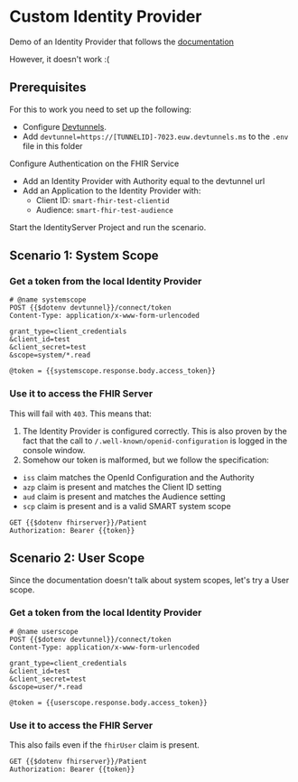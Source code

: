 # Custom Identity Provider
Demo of an Identity Provider that follows the [documentation](https://learn.microsoft.com/en-us/azure/healthcare-apis/fhir/configure-identity-providers)

However, it doesn't work :(

## Prerequisites
For this to work you need to set up the following:
- Configure [Devtunnels](https://learn.microsoft.com/en-us/azure/developer/dev-tunnels/).
- Add `devtunnel=https://[TUNNELID]-7023.euw.devtunnels.ms` to 
  the `.env` file in this folder

Configure Authentication on the FHIR Service
- Add an Identity Provider with Authority equal to the devtunnel url
- Add an Application to the Identity Provider with:
  - Client ID: `smart-fhir-test-clientid`
  - Audience: `smart-fhir-test-audience`

Start the IdentityServer Project and run the scenario.

## Scenario 1: System Scope
### Get a token from the local Identity Provider
```http
# @name systemscope 
POST {{$dotenv devtunnel}}/connect/token
Content-Type: application/x-www-form-urlencoded

grant_type=client_credentials
&client_id=test
&client_secret=test
&scope=system/*.read
```

```http
@token = {{systemscope.response.body.access_token}}
```

### Use it to access the FHIR Server
This will fail with `403`. This means that:
1. The Identity Provider is configured correctly. This is also proven by the
   fact that the call to `/.well-known/openid-configuration` is logged in the
   console window.
2. Somehow our token is malformed, but we follow the specification:
  - `iss` claim matches the OpenId Configuration and the Authority
  - `azp` claim is present and matches the Client ID setting
  - `aud` claim is present and matches the Audience setting
  - `scp` claim is present and is a valid SMART system scope

```http
GET {{$dotenv fhirserver}}/Patient
Authorization: Bearer {{token}}
```

## Scenario 2: User Scope
Since the documentation doesn't talk about system scopes, let's try a User
scope.

### Get a token from the local Identity Provider
```http
# @name userscope 
POST {{$dotenv devtunnel}}/connect/token
Content-Type: application/x-www-form-urlencoded

grant_type=client_credentials
&client_id=test
&client_secret=test
&scope=user/*.read
```

```http
@token = {{userscope.response.body.access_token}}
```

### Use it to access the FHIR Server
This also fails even if the `fhirUser` claim is present.

```http
GET {{$dotenv fhirserver}}/Patient
Authorization: Bearer {{token}}
```